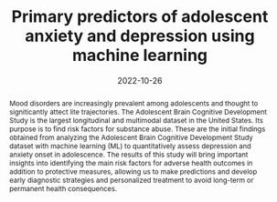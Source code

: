 ---
title: Primary predictors of adolescent anxiety and depression using machine learning

event: Technology in Psychiatry Summit
event_url: https://www.emedevents.com/online-cme-courses/live-webinar/technology-in-psychiatry-summit-2022

location: McLean Hospital
address:
  street: Mass General Brigham
  city: Belmont
  region: MA
  postcode: '02478'
  country: United States

summary: "Initial findings obtained from analyzing the Adolescent Brain Cognitive Development Study dataset with machine learning (ML) to quantitatively assess depression and anxiety onset in adolescence."
abstract: "Mood disorders are increasingly prevalent among adolescents and thought to signiticantly attect lite trajectories. The Adolescent Brain Cognitive Development Study is the largest longitudinal and multimodal dataset in the United States. Its purpose is to find risk factors for substance abuse. These are the initial findings obtained from analyzing the Adolescent Brain Cognitive Development Study dataset with machine learning (ML) to quantitatively assess depression and anxiety onset in adolescence. The results of this study will bring important insights into identifying the main risk factors for adverse health outcomes in addition to protective measures, allowing us to make predictions and develop early diagnostic strategies and personalized treatment to avoid long-term or permanent health consequences."

# Talk start and end times.
#   End time can optionally be hidden by prefixing the line with `#`.
date: "2022-10-26"
#date_end: "2030-06-01T15:00:00Z"
all_day: false

# Schedule page publish date (NOT talk date).
publishDate: "2017-01-01T00:00:00Z"

authors: []
tags: []

# Is this a featured talk? (true/false)
featured: false

image:
  caption: 'Schematic representation of machine learning task'
  focal_point: Right

links:
url_code: ""
url_pdf: "uploads/ABCD_TIPS_2022.jpg"
url_slides: ""
url_video: ""

# Markdown Slides (optional).
#   Associate this talk with Markdown slides.
#   Simply enter your slide deck's filename without extension.
#   E.g. `slides = "example-slides"` references `content/slides/example-slides.md`.
#   Otherwise, set `slides = ""`.
slides: ""

# Projects (optional).
#   Associate this post with one or more of your projects.
#   Simply enter your project's folder or file name without extension.
#   E.g. `projects = ["internal-project"]` references `content/project/deep-learning/index.md`.
#   Otherwise, set `projects = []`.
projects: []
---